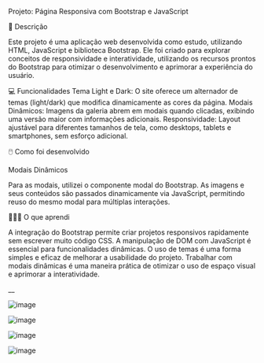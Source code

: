Projeto: Página Responsiva com Bootstrap e JavaScript

📝 Descrição

Este projeto é uma aplicação web desenvolvida como estudo, utilizando HTML, JavaScript e biblioteca Bootstrap. Ele foi criado para explorar conceitos de responsividade e interatividade, utilizando os recursos prontos do Bootstrap para otimizar o desenvolvimento e aprimorar a experiência do usuário.

💻 Funcionalidades
Tema Light e Dark: O site oferece um alternador de temas (light/dark) que modifica dinamicamente as cores da página.
Modais Dinâmicos: Imagens da galeria abrem em modais quando clicadas, exibindo uma versão maior com informações adicionais.
Responsividade: Layout ajustável para diferentes tamanhos de tela, como desktops, tablets e smartphones, sem esforço adicional.

🖱️ Como foi desenvolvido

Modais Dinâmicos

Para as modais, utilizei o componente modal do Bootstrap. As imagens e seus conteúdos são passados dinamicamente via JavaScript, permitindo reuso do mesmo modal para múltiplas interações.

🕵🏽‍♀️ O que aprendi

A integração do Bootstrap permite criar projetos responsivos rapidamente sem escrever muito código CSS.
A manipulação de DOM com JavaScript é essencial para funcionalidades dinâmicas.
O uso de temas é uma forma simples e eficaz de melhorar a usabilidade do projeto.
Trabalhar com modais dinâmicas é uma maneira prática de otimizar o uso de espaço visual e aprimorar a interatividade.

__

![image](https://github.com/user-attachments/assets/56931948-0ee1-4129-99b1-e62e15dc2c94)

![image](https://github.com/user-attachments/assets/2699c18c-8e4c-45bb-bfba-7f87e408f768)

![image](https://github.com/user-attachments/assets/eabf4edf-649b-404c-a74f-e55dcf1d3d56)

![image](https://github.com/user-attachments/assets/b4274195-86e1-4679-96ef-c6887ccf91d4)
